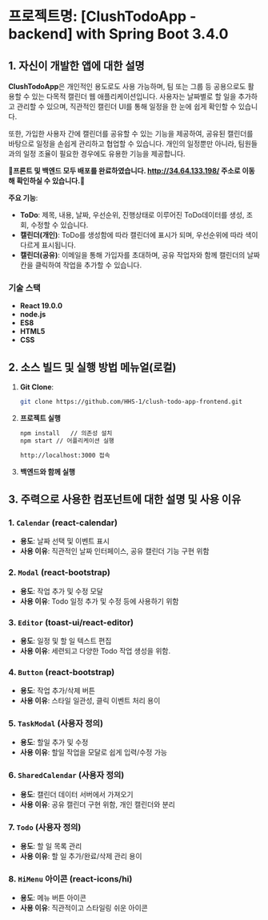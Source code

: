 # 프로젝트명: [ClushTodoApp - backend]  with Spring Boot 3.4.0

## 1. 자신이 개발한 앱에 대한 설명

**ClushTodoApp**은 개인적인 용도로도 사용 가능하며, 팀 또는 그룹 등 공용으로도 활용할 수 있는 다목적 캘린더 웹 애플리케이션입니다. 사용자는 날짜별로 할 일을 추가하고 관리할 수 있으며, 직관적인 캘린더 UI를 통해 일정을 한 눈에 쉽게 확인할 수 있습니다.

또한, 가입한 사용자 간에 캘린더를 공유할 수 있는 기능을 제공하여, 공유된 캘린더를 바탕으로 일정을 손쉽게 관리하고 협업할 수 있습니다. 개인의 일정뿐만 아니라, 팀원들과의 일정 조율이 필요한 경우에도 유용한 기능을 제공합니다.

**🚩프론트 및 백엔드 모두 배포를 완료하였습니다.
http://34.64.133.198/
주소로 이동해 확인하실 수 있습니다.🚩**

**주요 기능**:
- **ToDo**: 제목, 내용, 날짜, 우선순위, 진행상태로 이루어진 ToDo데이터를 생성, 조회, 수정할 수 있습니다. 
- **캘린더(개인)**: ToDo를 생성함에 따라 캘린더에 표시가 되며, 우선순위에 따라 색이 다르게 표시됩니다.
- **캘린더(공유)**: 이메일을 통해 가입자를 초대하며, 공유 작업자와 함께 캘린더의 날짜 칸을 클릭하여 작업을 추가할 수 있습니다.

### 기술 스택
- **React 19.0.0**
- **node.js**
- **ES8**
- **HTML5**
- **CSS**

## 2. 소스 빌드 및 실행 방법 메뉴얼(로컬)

1. **Git Clone**:
   ```bash
   git clone https://github.com/HHS-1/clush-todo-app-frontend.git


2. **프로젝트 실행**
   ```bash
   npm install   // 의존성 설치
   npm start // 어플리케이션 실행

   http://localhost:3000 접속

3. **백엔드와 함께 실행**

## 3. 주력으로 사용한 컴포넌트에 대한 설명 및 사용 이유

### 1. `Calendar` (react-calendar)
- **용도**: 날짜 선택 및 이벤트 표시
- **사용 이유**: 직관적인 날짜 인터페이스, 공유 캘린더 기능 구현 위함

### 2. `Modal` (react-bootstrap)
- **용도**: 작업 추가 및 수정 모달
- **사용 이유**: Todo 일정 추가 및 수정 등에 사용하기 위함

### 3. `Editor` (toast-ui/react-editor)
- **용도**: 일정 및 할 일 텍스트 편집
- **사용 이유**: 세련되고 다양한 Todo 작업 생성을 위함.

### 4. `Button` (react-bootstrap)
- **용도**: 작업 추가/삭제 버튼
- **사용 이유**: 스타일 일관성, 클릭 이벤트 처리 용이

### 5. `TaskModal` (사용자 정의)
- **용도**: 할일 추가 및 수정
- **사용 이유**: 할일 작업을 모달로 쉽게 입력/수정 가능

### 6. `SharedCalendar` (사용자 정의)
- **용도**: 캘린더 데이터 서버에서 가져오기
- **사용 이유**: 공유 캘린더 구현 위함, 개인 캘린더와 분리

### 7. `Todo` (사용자 정의)
- **용도**: 할 일 목록 관리
- **사용 이유**: 할 일 추가/완료/삭제 관리 용이

### 8. `HiMenu` 아이콘 (react-icons/hi)
- **용도**: 메뉴 버튼 아이콘
- **사용 이유**: 직관적이고 스타일링 쉬운 아이콘


